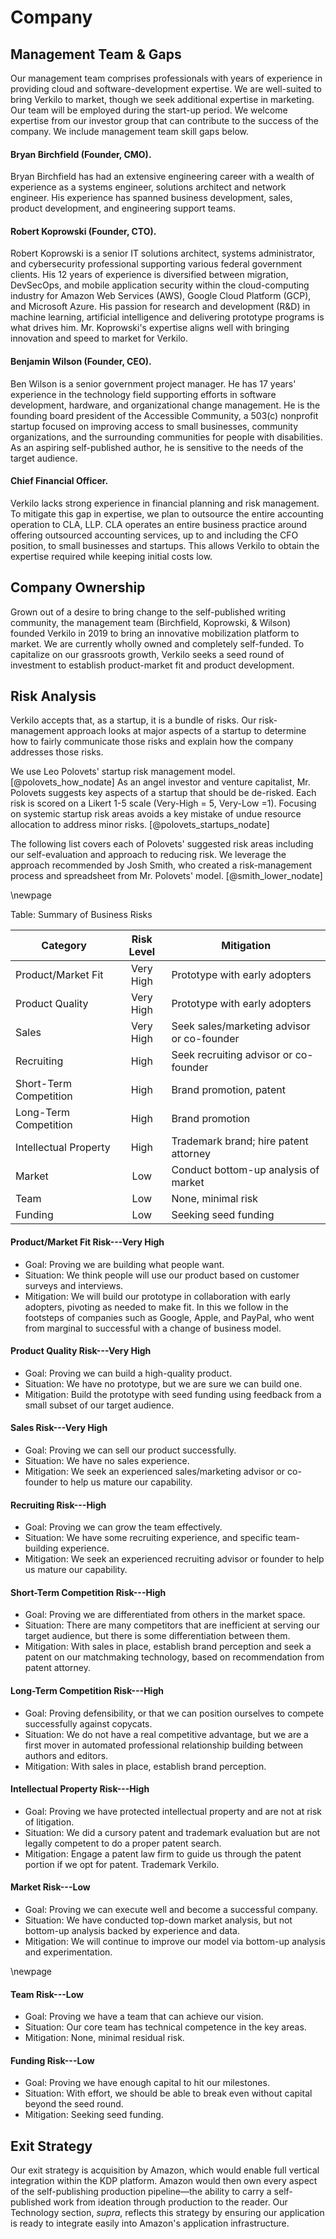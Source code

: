 # Company

## Management Team & Gaps

Our management team comprises professionals with years of experience in providing cloud and software-development expertise. We are well-suited to bring Verkilo to market, though we seek additional expertise in marketing. Our team will be employed during the start-up period. We welcome expertise from our investor group that can contribute to the success of the company. We include management team skill gaps below.

#### Bryan Birchfield (Founder, CMO).

Bryan Birchfield has had an extensive engineering career with a wealth of experience as a systems engineer, solutions architect and network engineer. His experience has spanned business development, sales, product development, and engineering support teams.

#### Robert Koprowski (Founder, CTO).

Robert Koprowski is a senior IT solutions architect, systems administrator, and cybersecurity professional supporting various federal government clients. His 12 years of experience is diversified between migration, DevSecOps, and mobile application security within the cloud-computing industry for Amazon Web Services (AWS), Google Cloud Platform (GCP), and Microsoft Azure. His passion for research and development (R&D) in machine learning, artificial intelligence and delivering prototype programs is what drives him. Mr. Koprowski's expertise aligns well with bringing innovation and speed to market for Verkilo.

#### Benjamin Wilson (Founder, CEO).

Ben Wilson is a senior government project manager. He has 17 years' experience in the technology field supporting efforts in software development, hardware, and organizational change management. He is the founding board president of the Accessible Community, a 503(c) nonprofit startup focused on improving access to small businesses, community organizations, and the surrounding communities for people with disabilities. As an aspiring self-published author, he is sensitive to the needs of the target audience.

#### Chief Financial Officer.

Verkilo lacks strong experience in financial planning and risk management. To mitigate this gap in expertise, we plan to outsource the entire accounting operation to CLA, LLP. CLA operates an entire business practice around offering outsourced accounting services, up to and including the CFO position, to small businesses and startups. This allows Verkilo to obtain the expertise required while keeping initial costs low.

## Company Ownership

Grown out of a desire to bring change to the self-published writing community, the management team (Birchfield, Koprowski, & Wilson) founded Verkilo in 2019 to bring an innovative mobilization platform to market. We are currently wholly owned and completely self-funded. To capitalize on our grassroots growth, Verkilo seeks a seed round of investment to establish product-market fit and product development.

## Risk Analysis

Verkilo accepts that, as a startup, it is a bundle of risks. Our risk-management approach looks at major aspects of a startup to determine how to fairly communicate those risks and explain how the company addresses those risks.

We use Leo Polovets' startup risk management model. [@polovets_how_nodate] As an angel investor and venture capitalist, Mr. Polovets suggests key aspects of a startup that should be de-risked. Each risk is scored on a Likert 1-5 scale (Very-High = 5, Very-Low =1). Focusing on systemic startup risk areas avoids a key mistake of undue resource allocation to address minor risks. [@polovets_startups_nodate]

The following list covers each of Polovets' suggested risk areas including our self-evaluation and approach to reducing risk. We leverage the approach recommended by Josh Smith, who created a risk-management process and spreadsheet from Mr. Polovets' model. [@smith_lower_nodate]

\newpage

Table: Summary of Business Risks

| Category | Risk Level | Mitigation |
| --- | :---: | --- |
|  Product/Market Fit |  Very High | Prototype with early adopters |
|  Product Quality | Very High | Prototype with early adopters |
|  Sales | Very High | Seek sales/marketing advisor or co-founder |
|  Recruiting | High | Seek recruiting advisor or co-founder |
|  Short-Term Competition | High | Brand promotion, patent |
|  Long-Term Competition | High | Brand promotion |
|  Intellectual Property | High | Trademark brand; hire patent attorney |
|  Market | Low | Conduct bottom-up analysis of market |
|  Team | Low | None, minimal risk |
|  Funding | Low | Seeking seed funding |

#### Product/Market Fit Risk---Very High

- Goal: Proving we are building what people want.
- Situation: We think people will use our product based on customer surveys and interviews.
- Mitigation: We will build our prototype in collaboration with early adopters, pivoting as needed to make fit. In this we follow in the footsteps of companies such as Google, Apple, and PayPal, who went from marginal to successful with a change of business model.

#### Product Quality Risk---Very High

- Goal: Proving we can build a high-quality product.
- Situation: We have no prototype, but we are sure we can build one.
- Mitigation: Build the prototype with seed funding using feedback from a small subset of our target audience.

#### Sales Risk---Very High

- Goal: Proving we can sell our product successfully.
- Situation: We have no sales experience.
- Mitigation: We seek an experienced sales/marketing advisor or co-founder to help us mature our capability.

#### Recruiting Risk---High
- Goal: Proving we can grow the team effectively.
- Situation: We have some recruiting experience, and specific team-building experience.
- Mitigation: We seek an experienced recruiting advisor or founder to help us mature our capability.

#### Short-Term Competition Risk---High
- Goal: Proving we are differentiated from others in the market space.
- Situation: There are many competitors that are inefficient at serving our target audience, but there is some differentiation between them.
- Mitigation: With sales in place, establish brand perception and seek a patent on our matchmaking technology, based on recommendation from patent attorney.

#### Long-Term Competition Risk---High
- Goal: Proving defensibility, or that we can position ourselves to compete successfully against copycats.
- Situation: We do not have a real competitive advantage, but we are a first mover in automated professional relationship building between authors and editors.
- Mitigation: With sales in place, establish brand perception.

#### Intellectual Property Risk---High
- Goal: Proving we have protected intellectual property and are not at risk of litigation.
- Situation: We did a cursory patent and trademark evaluation but are not legally competent to do a proper patent search.
- Mitigation: Engage a patent law firm to guide us through the patent portion if we opt for patent. Trademark Verkilo.

#### Market Risk---Low

- Goal: Proving we can execute well and become a successful company.
- Situation: We have conducted top-down market analysis, but not bottom-up analysis backed by experience and data.
- Mitigation: We will continue to improve our model via bottom-up analysis and experimentation.

\newpage

#### Team Risk---Low

- Goal: Proving we have a team that can achieve our vision.
- Situation: Our core team has technical competence in the key areas.
- Mitigation: None, minimal residual risk.

#### Funding Risk---Low

- Goal: Proving we have enough capital to hit our milestones.
- Situation: With effort, we should be able to break even without capital beyond the seed round.
- Mitigation: Seeking seed funding.

## Exit Strategy

Our exit strategy is acquisition by Amazon, which would enable full vertical integration within the KDP platform. Amazon would then own every aspect of the self-publishing production pipeline—the ability to carry a self-published work from ideation through production to the reader. Our Technology section, _supra_, reflects this strategy by ensuring our application is ready to integrate easily into Amazon's application infrastructure.
